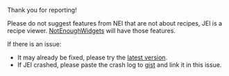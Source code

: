 Thank you for reporting!

Please do not suggest features from NEI that are not about recipes, JEI is a recipe viewer. [NotEnoughWidgets](https://github.com/TheCBProject/NotEnoughWidgets) will have those features.

If there is an issue:
 * It may already be fixed, please try the [latest version](http://minecraft.curseforge.com/projects/just-enough-items-jei/files).
 * If JEI crashed, please paste the crash log to [gist](https://gist.github.com/) and link it in this issue.
